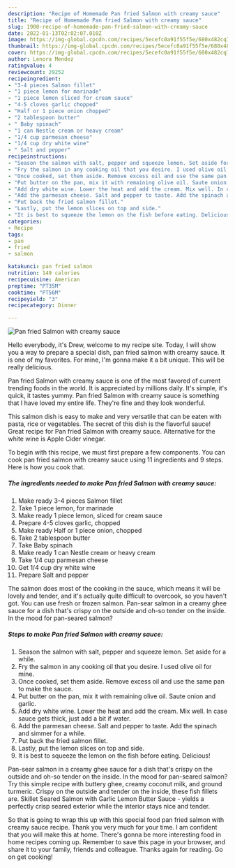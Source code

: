 ```yaml
---
description: "Recipe of Homemade Pan fried Salmon with creamy sauce"
title: "Recipe of Homemade Pan fried Salmon with creamy sauce"
slug: 1900-recipe-of-homemade-pan-fried-salmon-with-creamy-sauce
date: 2022-01-13T02:02:07.010Z
image: https://img-global.cpcdn.com/recipes/5ecefc0a91f55f5e/680x482cq70/pan-fried-salmon-with-creamy-sauce-recipe-main-photo.jpg
thumbnail: https://img-global.cpcdn.com/recipes/5ecefc0a91f55f5e/680x482cq70/pan-fried-salmon-with-creamy-sauce-recipe-main-photo.jpg
cover: https://img-global.cpcdn.com/recipes/5ecefc0a91f55f5e/680x482cq70/pan-fried-salmon-with-creamy-sauce-recipe-main-photo.jpg
author: Lenora Mendez
ratingvalue: 4
reviewcount: 29252
recipeingredient:
- "3-4 pieces Salmon fillet"
- "1 piece lemon for marinade"
- "1 piece lemon sliced for cream sauce"
- "4-5 cloves garlic chopped"
- "Half or 1 piece onion chopped"
- "2 tablespoon butter"
- " Baby spinach"
- "1 can Nestle cream or heavy cream"
- "1/4 cup parmesan cheese"
- "1/4 cup dry white wine"
- " Salt and pepper"
recipeinstructions:
- "Season the salmon with salt, pepper and squeeze lemon. Set aside for a while."
- "Fry the salmon in any cooking oil that you desire. I used olive oil for mine."
- "Once cooked, set them aside. Remove excess oil and use the same pan to make the sauce."
- "Put butter on the pan, mix it with remaining olive oil. Saute onion and garlic."
- "Add dry white wine. Lower the heat and add the cream. Mix well. In case sauce gets thick, just add a bit if water."
- "Add the parmesan cheese. Salt and pepper to taste. Add the spinach and simmer for a while."
- "Put back the fried salmon fillet."
- "Lastly, put the lemon slices on top and side."
- "It is best to squeeze the lemon on the fish before eating. Delicious!"
categories:
- Recipe
tags:
- pan
- fried
- salmon

katakunci: pan fried salmon 
nutrition: 149 calories
recipecuisine: American
preptime: "PT35M"
cooktime: "PT56M"
recipeyield: "3"
recipecategory: Dinner

---
```



![Pan fried Salmon with creamy sauce](https://img-global.cpcdn.com/recipes/5ecefc0a91f55f5e/680x482cq70/pan-fried-salmon-with-creamy-sauce-recipe-main-photo.jpg)

Hello everybody, it's Drew, welcome to my recipe site. Today, I will show you a way to prepare a special dish, pan fried salmon with creamy sauce. It is one of my favorites. For mine, I'm gonna make it a bit unique. This will be really delicious.

Pan fried Salmon with creamy sauce is one of the most favored of current trending foods in the world. It is appreciated by millions daily. It's simple, it's quick, it tastes yummy. Pan fried Salmon with creamy sauce is something that I have loved my entire life. They're fine and they look wonderful.

This salmon dish is easy to make and very versatile that can be eaten with pasta, rice or vegetables. The secret of this dish is the flavorful sauce! Great recipe for Pan fried Salmon with creamy sauce. Alternative for the white wine is Apple Cider vinegar.


To begin with this recipe, we must first prepare a few components. You can cook pan fried salmon with creamy sauce using 11 ingredients and 9 steps. Here is how you cook that.

<!--inarticleads1-->

##### The ingredients needed to make Pan fried Salmon with creamy sauce:

1. Make ready 3-4 pieces Salmon fillet
1. Take 1 piece lemon, for marinade
1. Make ready 1 piece lemon, sliced for cream sauce
1. Prepare 4-5 cloves garlic, chopped
1. Make ready Half or 1 piece onion, chopped
1. Take 2 tablespoon butter
1. Take  Baby spinach
1. Make ready 1 can Nestle cream or heavy cream
1. Take 1/4 cup parmesan cheese
1. Get 1/4 cup dry white wine
1. Prepare  Salt and pepper


The salmon does most of the cooking in the sauce, which means it will be lovely and tender, and it&#39;s actually quite difficult to overcook, so you haven&#39;t got. You can use fresh or frozen salmon. Pan-sear salmon in a creamy ghee sauce for a dish that&#39;s crispy on the outside and oh-so tender on the inside. In the mood for pan-seared salmon? 

<!--inarticleads2-->

##### Steps to make Pan fried Salmon with creamy sauce:

1. Season the salmon with salt, pepper and squeeze lemon. Set aside for a while.
1. Fry the salmon in any cooking oil that you desire. I used olive oil for mine.
1. Once cooked, set them aside. Remove excess oil and use the same pan to make the sauce.
1. Put butter on the pan, mix it with remaining olive oil. Saute onion and garlic.
1. Add dry white wine. Lower the heat and add the cream. Mix well. In case sauce gets thick, just add a bit if water.
1. Add the parmesan cheese. Salt and pepper to taste. Add the spinach and simmer for a while.
1. Put back the fried salmon fillet.
1. Lastly, put the lemon slices on top and side.
1. It is best to squeeze the lemon on the fish before eating. Delicious!


Pan-sear salmon in a creamy ghee sauce for a dish that&#39;s crispy on the outside and oh-so tender on the inside. In the mood for pan-seared salmon? Try this simple recipe with buttery ghee, creamy coconut milk, and ground turmeric. Crispy on the outside and tender on the inside, these fish fillets are. Skillet Seared Salmon with Garlic Lemon Butter Sauce - yields a perfectly crisp seared exterior while the interior stays nice and tender. 

So that is going to wrap this up with this special food pan fried salmon with creamy sauce recipe. Thank you very much for your time. I am confident that you will make this at home. There's gonna be more interesting food in home recipes coming up. Remember to save this page in your browser, and share it to your family, friends and colleague. Thanks again for reading. Go on get cooking!
